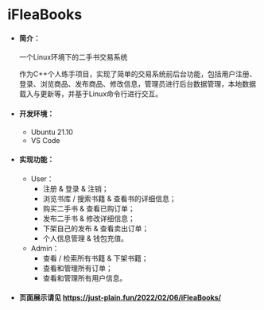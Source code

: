 # iFleaBooks

- #### 简介：

  一个Linux环境下的二手书交易系统

  作为C++个人练手项目，实现了简单的交易系统前后台功能，包括用户注册、登录、浏览商品、发布商品、修改信息，管理员进行后台数据管理，本地数据载入与更新等，并基于Linux命令行进行交互。

- #### 开发环境：

  - Ubuntu 21.10
  - VS Code

- #### 实现功能：

  - User：
    - 注册 & 登录 & 注销；
    - 浏览书库 / 搜索书籍 & 查看书的详细信息；
    - 购买二手书 & 查看已购订单；
    - 发布二手书 & 修改详细信息；
    - 下架自己的发布 & 查看卖出订单；
    - 个人信息管理 & 钱包充值。
  - Admin：
    - 查看 / 检索所有书籍 & 下架书籍；
    - 查看和管理所有订单；
    - 查看和管理所有用户信息。

- #### 页面展示请见 https://just-plain.fun/2022/02/06/iFleaBooks/
